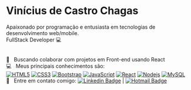 # Vinícius de Castro Chagas

Apaixonado por programação e entusiasta em tecnologias de desenvolvimento web/mobile.
<br/> FullStack Developer :computer:

 <br/> :purple_heart: &nbsp; Buscando colaborar com projetos em Front-end usando React
 <br/> :computer: &nbsp; Meus principais conhecimentos são: 
 <br/>
 [![HTML5](https://img.shields.io/badge/-HTML5-E34F26?style=flat-square&logo=html5&logoColor=white&link=https://github.com/ViniciusCChagas/)](https://github.com/ViniciusCChagas/)
[![CSS3](https://img.shields.io/badge/-CSS3-1572B6?style=flat-square&logo=css3&link=https://github.com/ViniciusCChagas/)](https://github.com/ViniciusCChagas/)
[![Bootstrap](https://img.shields.io/badge/-Bootstrap-563D7C?style=flat-square&logo=bootstrap&link=https://github.com/ViniciusCChagas/)](https://github.com/ViniciusCChagas/)
[![JavaScript](https://img.shields.io/badge/-JavaScript-black?style=flat-square&logo=javascript&link=https://github.com/ViniciusCChagas/)](https://github.com/ViniciusCChagas/)
[![React](https://img.shields.io/badge/-React-black?style=flat-square&logo=react&link=https://github.com/ViniciusCChagas/)](https://github.com/ViniciusCChagas/)
[![Nodejs](https://img.shields.io/badge/-Nodejs-black?style=flat-square&logo=Node.js&link=https://github.com/ViniciusCChagas/)](https://github.com/ViniciusCChagas/)
[![MySQL](https://img.shields.io/badge/-MySQL-black?style=flat-square&logo=mysql&logoColor=e48e00&link=https://github.com/ViniciusCChagas/)](https://github.com/ViniciusCChagas/)
 <br/> :email: &nbsp; Entre em contato comigo: [![Linkedin Badge](https://img.shields.io/badge/-ViniciusChagas-blue?style=flat-square&logo=Linkedin&logoColor=white&link=https://www.linkedin.com/in/vinicius-chagas-8b8916140/)](https://www.linkedin.com/in/vinicius-chagas-8b8916140/) 
| 
[![Hotmail Badge](https://img.shields.io/badge/-vinicius_decastro@hotmail.com-0078D4?style=flat-square&logo=microsoft-outlook&logoColor=white&link=mailto:vinicius_decastro@hotmail.com)](mailto:vinicius_decastro@hotmail.com)
